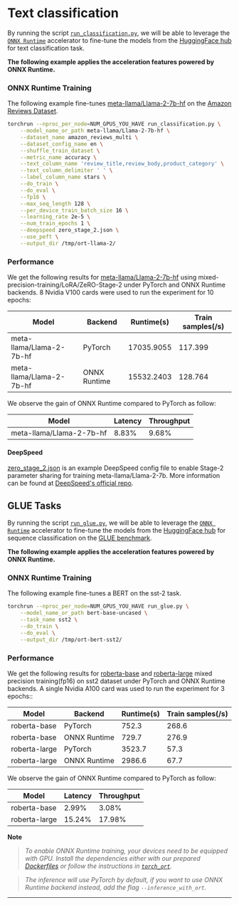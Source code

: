 <!---
Copyright 2022 The HuggingFace Team. All rights reserved.

Licensed under the Apache License, Version 2.0 (the "License");
you may not use this file except in compliance with the License.
You may obtain a copy of the License at

    http://www.apache.org/licenses/LICENSE-2.0

Unless required by applicable law or agreed to in writing, software
distributed under the License is distributed on an "AS IS" BASIS,
WITHOUT WARRANTIES OR CONDITIONS OF ANY KIND, either express or implied.
See the License for the specific language governing permissions and
limitations under the License.
-->

# Text classification

By running the script [`run_classification.py`](https://github.com/huggingface/optimum/blob/main/examples/onnxruntime/training/text-classification/run_classification.py),
we will be able to leverage the [`ONNX Runtime`](https://github.com/microsoft/onnxruntime) accelerator to fine-tune the models from the
[HuggingFace hub](https://huggingface.co/models) for text classification task.


__The following example applies the acceleration features powered by ONNX Runtime.__


### ONNX Runtime Training

The following example fine-tunes [meta-llama/Llama-2-7b-hf](https://huggingface.co/meta-llama/Llama-2-7b-hf) on the [Amazon Reviews Dataset](https://huggingface.co/datasets/amazon_reviews_multi).

```bash
torchrun --nproc_per_node=NUM_GPUS_YOU_HAVE run_classification.py \
    --model_name_or_path meta-llama/Llama-2-7b-hf \
    --dataset_name amazon_reviews_multi \
    --dataset_config_name en \
    --shuffle_train_dataset \
    --metric_name accuracy \
    --text_column_name 'review_title,review_body,product_category' \
    --text_column_delimiter ' ' \
    --label_column_name stars \
    --do_train \
    --do_eval \
    --fp16 \
    --max_seq_length 128 \
    --per_device_train_batch_size 16 \
    --learning_rate 2e-5 \
    --num_train_epochs 1 \
    --deepspeed zero_stage_2.json \
    --use_peft \
    --output_dir /tmp/ort-llama-2/
```

### Performance

We get the following results for [meta-llama/Llama-2-7b-hf](https://huggingface.co/meta-llama/Llama-2-7b-hf) using mixed-precision-training/LoRA/ZeRO-Stage-2 under PyTorch and ONNX Runtime backends. 8 Nvidia V100 cards were used to run the
experiment for 10 epochs:

| Model                       | Backend      | Runtime(s)      | Train samples(/s)   |
| --------------------------- |------------- | --------------- | ------------------- |
| meta-llama/Llama-2-7b-hf    | PyTorch      | 17035.9055      | 117.399             |
| meta-llama/Llama-2-7b-hf    | ONNX Runtime | 15532.2403      | 128.764             |

We observe the gain of ONNX Runtime compared to PyTorch as follow:

| Model                     | Latency | Throughput |
| ------------------------- | ------- | ---------- |
| meta-llama/Llama-2-7b-hf  | 8.83%   | 9.68%      |

#### DeepSpeed

[zero_stage_2.json](https://github.com/huggingface/optimum/blob/main/examples/onnxruntime/training/text-classification/zero_stage_2.json) is an example DeepSpeed config file to enable Stage-2 parameter sharing for training meta-llama/Llama-2-7b. More information can be found at [DeepSpeed's official repo](https://github.com/microsoft/DeepSpeed).

## GLUE Tasks

By running the script [`run_glue.py`](https://github.com/huggingface/optimum/blob/main/examples/onnxruntime/training/text-classification/run_glue.py),
we will be able to leverage the [`ONNX Runtime`](https://github.com/microsoft/onnxruntime) accelerator to fine-tune the models from the
[HuggingFace hub](https://huggingface.co/models) for sequence classification on the [GLUE benchmark](https://gluebenchmark.com/).


__The following example applies the acceleration features powered by ONNX Runtime.__


### ONNX Runtime Training

The following example fine-tunes a BERT on the sst-2 task.

```bash
torchrun --nproc_per_node=NUM_GPUS_YOU_HAVE run_glue.py \
    --model_name_or_path bert-base-uncased \
    --task_name sst2 \
    --do_train \
    --do_eval \
    --output_dir /tmp/ort-bert-sst2/
```

### Performance

We get the following results for [roberta-base](https://huggingface.co/roberta-base) and [roberta-large](https://huggingface.co/roberta-large)
mixed precision training(fp16) on sst2 dataset under PyTorch and ONNX Runtime backends. A single Nvidia A100 card was used to run the
experiment for 3 epochs::

| Model           | Backend      | Runtime(s) | Train samples(/s) |
| --------------- |------------- | ---------- | ----------------- |
| roberta-base    | PyTorch      | 752.3      | 268.6             |
| roberta-base    | ONNX Runtime | 729.7      | 276.9             |
| roberta-large   | PyTorch      | 3523.7     | 57.3              |
| roberta-large   | ONNX Runtime | 2986.6     | 67.7              |

We observe the gain of ONNX Runtime compared to PyTorch as follow:

| Model         | Latency | Throughput |
| ------------- | ------- | ---------- |
| roberta-base  | 2.99%   | 3.08%      |
| roberta-large | 15.24%  | 17.98%     |


__Note__
> *To enable ONNX Runtime training, your devices need to be equipped with GPU. Install the dependencies either with our prepared*
*[Dockerfiles](https://github.com/huggingface/optimum/blob/main/examples/onnxruntime/training/docker/) or follow the instructions*
*in [`torch_ort`](https://github.com/pytorch/ort/blob/main/torch_ort/docker/README.md).*

> *The inference will use PyTorch by default, if you want to use ONNX Runtime backend instead, add the flag `--inference_with_ort`.*
---
